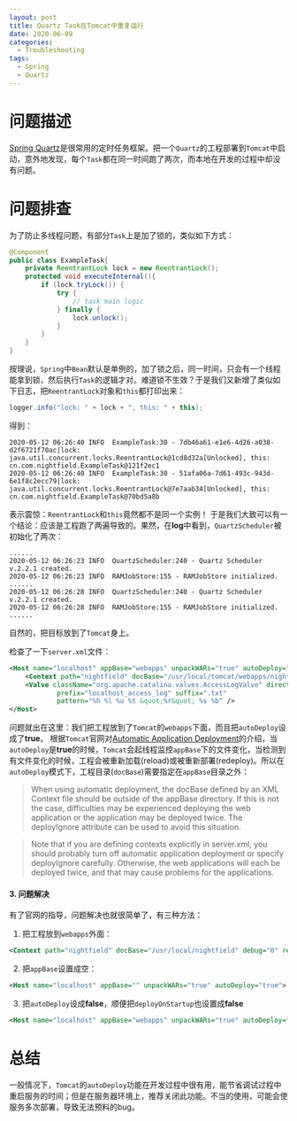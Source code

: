 ```yaml
---
layout: post
title: Quartz Task在Tomcat中重复运行
date: 2020-06-09
categories:
  - Troubleshooting
tags:
  - Spring
  - Quartz
---
```


# 问题描述

[Spring Quartz](https://docs.spring.io/spring-boot/docs/2.0.0.M3/reference/html/boot-features-quartz.html)是很常用的定时任务框架。把一个`Quartz`的工程部署到`Tomcat`中启动，意外地发现，每个`Task`都在同一时间跑了两次，而本地在开发的过程中却没有问题。

# 问题排查

为了防止多线程问题，有部分`Task`上是加了锁的，类似如下方式：
~~~java
@Component
public class ExampleTask{
	private ReentrantLock lock = new ReentrantLock();
    protected void executeInternal(){
    	if (lock.tryLock()) {
            try {
                // task main logic
            } finally {
                lock.unlock();
            }
        }
    }
}
~~~

按理说，`Spring`中`Bean`默认是单例的，加了锁之后，同一时间，只会有一个线程能拿到锁，然后执行`Task`的逻辑才对。难道锁不生效？于是我们又新增了类似如下日志，把`ReentrantLock`对象和`this`都打印出来：
~~~java
logger.info("lock: " + lock + ", this: " + this);
~~~

得到：
~~~
2020-05-12 06:26:40 INFO  ExampleTask:30 - 7db46a61-e1e6-4d26-a038-d2f6721f70ac|lock: java.util.concurrent.locks.ReentrantLock@1cd8d32a[Unlocked], this: cn.com.nightfield.ExampleTask@121f2ec1
2020-05-12 06:26:40 INFO  ExampleTask:30 - 51afa06a-7d61-493c-943d-6e1f8c2ecc79|lock: java.util.concurrent.locks.ReentrantLock@7e7aab34[Unlocked], this: cn.com.nightfield.ExampleTask@70bd5a8b
~~~

表示震惊：`ReentrantLock`和`this`竟然都不是同一个实例！
于是我们大致可以有一个结论：应该是工程跑了两遍导致的。果然，在**log**中看到，`QuartzScheduler`被初始化了两次：
~~~
......
2020-05-12 06:26:23 INFO  QuartzScheduler:240 - Quartz Scheduler v.2.2.1 created.
2020-05-12 06:26:23 INFO  RAMJobStore:155 - RAMJobStore initialized.
......
2020-05-12 06:26:28 INFO  QuartzScheduler:240 - Quartz Scheduler v.2.2.1 created.
2020-05-12 06:26:28 INFO  RAMJobStore:155 - RAMJobStore initialized.
......
~~~

自然的，把目标放到了`Tomcat`身上。

检查了一下`server.xml`文件：
~~~xml
<Host name="localhost" appBase="webapps" unpackWARs="true" autoDeploy="true">
	<Context path="nightfield" docBase="/usr/local/tomcat/webapps/nightfield" debug="0" reloadable="false"/>
    <Valve className="org.apache.catalina.valves.AccessLogValve" directory="logs"
            prefix="localhost_access_log" suffix=".txt"
            pattern="%h %l %u %t &quot;%r&quot; %s %b" />
</Host>
~~~

问题就出在这里：我们把工程放到了`Tomcat`的`webapps`下面，而且把`autoDeploy`设成了**true**。
根据`Tomcat`官网对[Automatic Application Deployment](https://tomcat.apache.org/tomcat-7.0-doc/config/host.html#Automatic_Application_Deployment)的介绍，当`autoDeploy`是**true**的时候，`Tomcat`会起线程监控`appBase`下的文件变化，当检测到有文件变化的时候，工程会被重新加载(reload)或被重新部署(redeploy)。所以在`autoDeploy`模式下，工程目录(`docBase`)需要指定在`appBase`目录之外：
> When using automatic deployment, the docBase defined by an XML Context file should be outside of the appBase directory. If this is not the case, difficulties may be experienced deploying the web application or the application may be deployed twice. The deployIgnore attribute can be used to avoid this situation.

> Note that if you are defining contexts explicitly in server.xml, you should probably turn off automatic application deployment or specify deployIgnore carefully. Otherwise, the web applications will each be deployed twice, and that may cause problems for the applications.

#### 3. 问题解决

有了官网的指导，问题解决也就很简单了，有三种方法：
1. 把工程放到`webapps`外面：
~~~xml
<Context path="nightfield" docBase="/usr/local/nightfield" debug="0" reloadable="false"/>
~~~
2. 把`appBase`设置成空：
~~~xml
<Host name="localhost" appBase="" unpackWARs="true" autoDeploy="true">
~~~
3. 把`autoDeploy`设成**false**，顺便把`deployOnStartup`也设置成**false**
~~~xml
<Host name="localhost" appBase="webapps" unpackWARs="true" autoDeploy="false" deployOnStartup="false">
~~~

# 总结

一般情况下，`Tomcat`的`autoDeploy`功能在开发过程中很有用，能节省调试过程中重启服务的时间；但是在服务器环境上，推荐关闭此功能。不当的使用，可能会使服务多次部署，导致无法预料的bug。

